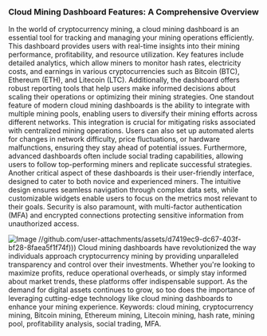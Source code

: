 ### Cloud Mining Dashboard Features: A Comprehensive Overview
In the world of cryptocurrency mining, a cloud mining dashboard is an essential tool for tracking and managing your mining operations efficiently. This dashboard provides users with real-time insights into their mining performance, profitability, and resource utilization. Key features include detailed analytics, which allow miners to monitor hash rates, electricity costs, and earnings in various cryptocurrencies such as Bitcoin (BTC), Ethereum (ETH), and Litecoin (LTC). Additionally, the dashboard offers robust reporting tools that help users make informed decisions about scaling their operations or optimizing their mining strategies.
One standout feature of modern cloud mining dashboards is the ability to integrate with multiple mining pools, enabling users to diversify their mining efforts across different networks. This integration is crucial for mitigating risks associated with centralized mining operations. Users can also set up automated alerts for changes in network difficulty, price fluctuations, or hardware malfunctions, ensuring they stay ahead of potential issues. Furthermore, advanced dashboards often include social trading capabilities, allowing users to follow top-performing miners and replicate successful strategies.
Another critical aspect of these dashboards is their user-friendly interface, designed to cater to both novice and experienced miners. The intuitive design ensures seamless navigation through complex data sets, while customizable widgets enable users to focus on the metrics most relevant to their goals. Security is also paramount, with multi-factor authentication (MFA) and encrypted connections protecting sensitive information from unauthorized access.

![Image](https://github.com/user-attachments/assets/4a25d116-2220-4385-b08e-f287af8fcbc4)
 //github.com/user-attachments/assets/d7419ec9-dc67-403f-bf28-8faea5f1f74f)))
Cloud mining dashboards have revolutionized the way individuals approach cryptocurrency mining by providing unparalleled transparency and control over their investments. Whether you're looking to maximize profits, reduce operational overheads, or simply stay informed about market trends, these platforms offer indispensable support. As the demand for digital assets continues to grow, so too does the importance of leveraging cutting-edge technology like cloud mining dashboards to enhance your mining experience. 
Keywords: cloud mining, cryptocurrency mining, Bitcoin mining, Ethereum mining, Litecoin mining, hash rate, mining pool, profitability analysis, social trading, MFA.
